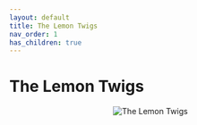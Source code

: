 ```yaml
---
layout: default  
title: The Lemon Twigs  
nav_order: 1    
has_children: true     
---  
```


The Lemon Twigs
==============

<p align="center">
<img alt="The Lemon Twigs" src="https://github.com/januarythirtyfirst/TranslateSongs/blob/main/img/photoLemonTwigs4.jpg?raw=true"> 
</p> 
